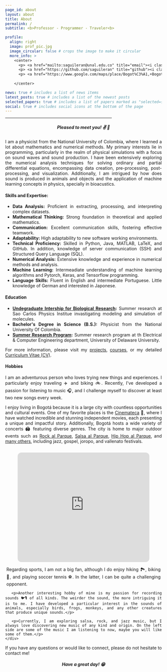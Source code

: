 ```yaml
---
page_id: about
layout: about
title: About
permalink: /
subtitle: <b>Professor - Programmer - Traveler<b>

profile:
  align: right
  image: prof_pic.jpg
  image_circular: false # crops the image to make it circular
  more_info: >
    <center>
      <p> <a href="mailto:saguileran@unal.edu.co" title="email"><i class="fa-solid fa-envelope"></i></a> <a href="maito:saguileran@unal.edu.co">saguileran@unal.edu.co</a></p>
      <p> <a href="https://github.com/saguileran" title="github"><i class="fa-solid fa-house"></i></a> <a href="https://github.com/saguileran">github.com/saguileran</a></p>
      <p> <a href="https://www.google.com/maps/place/Bogot%C3%A1,+Bogota/@4.6825472,-74.0982784,13z/data=!4m6!3m5!1s0x8e3f9bfd2da6cb29:0x239d635520a33914!8m2!3d4.7109886!4d-74.072092!16zL20vMDFkenlj?entry=ttu" title="email"><i class="fa-solid fa-location-dot"></i></a> Bogotá D.C., Colombia</p> <br>
      
    </center>

news: true # includes a list of news items
latest_posts: true # includes a list of the newest posts
selected_papers: true # includes a list of papers marked as "selected={true}"
social: true # includes social icons at the bottom of the page
---
```


<hr style="width:68%;text-align:left;margin-left:0"> 

<div style="text-align: justify"> 

<h5 align="center"><b>Pleased to meet you! ✌️ 🙂 </b> </h5> 

<p>I am a physicist from the National University of Colombia, where I learned a lot about mathematics and numerical methods. My primary interests lie in programming, particularly in the realm of physical simulations with a focus on sound waves and sound production. I have been extensively exploring the numerical analysis techniques for solving ordinary and partial differential equations, encompassing data creation, pre-processing, post-processing, and visualization. Additionally, I am intrigued by how does sound is produced in animals and objects and the application of machine learning concepts in physics, specially in bioacustics.</p> 

<h4>Skills and Expertise:</h4>

<ul>
  <li><b>Data Analysis:</b> Proficient in extracting, processing, and interpreting complex datasets.</li>
  <li><b>Mathematical Thinking:</b> Strong foundation in theoretical and applied mathematics.</li>
  <li><b>Communication:</b> Excellent communication skills, fostering effective teamwork.</li>
  <li><b>Adaptability:</b> High adaptability to new software working environments.</li>
  <li><b>Technical Proficiency:</b> Skilled in Python, Java, MATLAB, LaTeX, and GitHub. In addition, knowledge of server communication (SSH) and Structured Query Language (SQL).</li>
  <li><b>Numerical Analysis:</b> Extensive knowledge and experience in numerical methods and analysis.</li>
  <li><b>Machine Learning:</b> Intermeadiate understanding of machine learning algorithms and Pytorch, Keras, and Tensorflow programming.</li>
  <li><b>Language Skills:</b> Fluent in English and intermediate Portuguese. Little knowledge of German and interested in Japonese.</li>
</ul>

<h4>Education</h4>

<ul>
  <li><b><a href="/assets/pdf/certificates/USP.pdf">Undegraduate Intership for Biological Research</a>:</b> Summer research at Sao Carlos Physics Institue invastigating modeling and simulation of molecules.</li>
  <li><b>Bachelor's Degree in Science (B.S.):</b> Physicist from the National University Of Colombia.</li>
  <li><b><a href="/assets/pdf/certificates/Delaware.pdf">Summer Research Program</a>:</b> Summer research program at th Electrical & Computer Engineering department, University of Delaware University.</li>
</ul>

<p> For more information, please visit my <a href="/projects">projects</a>, <a href="/courses">courses</a>, or my detailed <a href="/cv">Curriculum Vitae (CV)</a>.</p>

<h4>Hobbies</h4>

<p>I am an adventurous person who loves trying new things and experiences. I particularly enjoy traveling ✈️ and biking 🚲. Recently, I've developed a passion for listening to music 🎧, and I challenge myself to discover at least two new songs every week.</p>

<p>I enjoy living in Bogotá because it is a large city with countless opportunities and cultural events. One of my favorite places is the <a href="https://cinematecadebogota.gov.co/">Cinemateca</a> 🎥, where I have watched incredible and stunning independent movies, each presenting a unique and impactful story. Additionally, Bogotá hosts a wide variety of concerts 🏟️ featuring diverse genres. The city is home to major outdoor events such as <a href="https://www.rockalparque.gov.co/">Rock al Parque</a>, <a href="https://salsaalparque.gov.co/">Salsa al Parque</a>, <a href="https://hiphopalparque.gov.co/">Hip Hop al Parque</a>, and <a href="https://www.idartes.gov.co/es/noticias/bogota-anuncia-las-fechas-de-los-festivales-al-parque-2024">many others</a>, including jazz, gospel, joropo, and vallenato festivals.</p>


 <div class="row">
  <div class="column">
    
  </div>
  <div class="column">
    
  </div>
</div> 

<div class="container">
  <div class="row">
    <div class="col">
      <p align="center">
      <figure>
        <iframe style="border-radius:12px" src="https://open.spotify.com/embed/playlist/0BBSkmLwvXtNmcAmjmHrxZ?utm_source=generator&theme=0" width="100%" height="352" frameBorder="0" allowfullscreen="" allow="autoplay; clipboard-write; encrypted-media; fullscreen; picture-in-picture" loading="lazy"  ></iframe>
      </figure>
      </p>
    </div>
    <div class="col-5">
      <p style="margin: 4px;">Regarding sports, I am not a big fan, although I do enjoy hiking 🏞️, biking 🚴, and playing soccer tennis ⚽. In the latter, I can be quite a challenging opponent.</p>

      <p>Another interesting hobby of mine is my passion for recording sounds 🐦🎙️ of all kinds. The weirder the sound, the more intriguing it is to me. I have developed a particular interest in the sounds of animals, especially birds, frogs, monkeys, and any other creatures that produce unique sounds.</p>
      
      <p>Currently, I am exploring salsa, rock, and jazz music, but I always love discovering new music of any kind and origin. On the left side are some of the music I am listening to now, maybe you will like some of them.</p>
    </div>
  </div>
</div>


<p>If you have any questions or would like to connect, please do not hesitate to contact me!</p> 

<h5 align="center"> Have a great day! 😁 </h5>  
